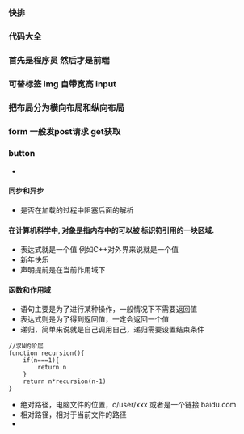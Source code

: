 ###  快排

### 代码大全

### 首先是程序员 然后才是前端

### 可替标签 img 自带宽高 input 

### 把布局分为横向布局和纵向布局

### form 一般发post请求 get获取


### button 

+ 
#### 同步和异步
+ 是否在加载的过程中阻塞后面的解析

#### 在计算机科学中, 对象是指内存中的可以被 标识符引用的一块区域.

+ 表达式就是一个值 例如C++对外界来说就是一个值
+ 新年快乐
+ 声明提前是在当前作用域下
#### 函数和作用域
+ 语句主要是为了进行某种操作，一般情况下不需要返回值
+ 表达式则是为了得到返回值，一定会返回一个值
+ 递归，简单来说就是自己调用自己，递归需要设置结束条件
```
//求N的阶层
function recursion(){
    if(n===1){
        return n
    }
    return n*recursion(n-1)
}
```
+ 绝对路径，电脑文件的位置，c/user/xxx 或者是一个链接 baidu.com
+ 相对路径，相对于当前文件的路径
+ 
